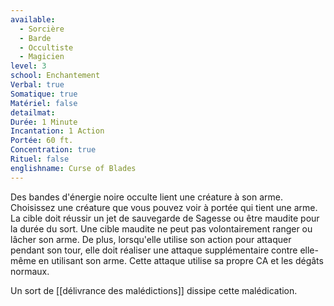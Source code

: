 ```yaml
---
available:
  - Sorcière
  - Barde
  - Occultiste
  - Magicien
level: 3
school: Enchantement
Verbal: true
Somatique: true
Matériel: false
detailmat: 
Durée: 1 Minute
Incantation: 1 Action
Portée: 60 ft.
Concentration: true
Rituel: false
englishname: Curse of Blades
---
```

Des bandes d'énergie noire occulte lient une créature à son arme. Choisissez une créature que vous pouvez voir à portée qui tient une arme. La cible doit réussir un jet de sauvegarde de Sagesse ou être maudite pour la durée du sort. Une cible maudite ne peut pas volontairement ranger ou lâcher son arme. De plus, lorsqu'elle utilise son action pour attaquer pendant son tour, elle doit réaliser une attaque supplémentaire contre elle-même en utilisant son arme. Cette attaque utilise sa propre CA et les dégâts normaux.

Un sort de [[délivrance des malédictions]] dissipe cette malédication.
